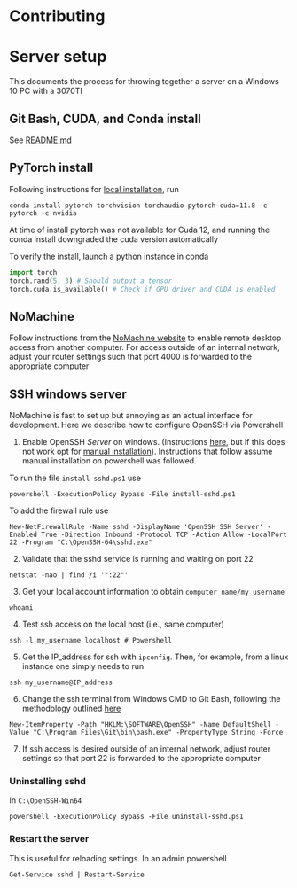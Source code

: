 # Contributing

# Server setup

This documents the process for throwing together a server on a Windows 10 PC with a 3070TI

## Git Bash, CUDA, and Conda install

See [README.md](README.md)

## PyTorch install

Following instructions for [local installation](https://pytorch.org/get-started/locally/), run

```
conda install pytorch torchvision torchaudio pytorch-cuda=11.8 -c pytorch -c nvidia
```

At time of install pytorch was not available for Cuda 12, and running the conda install downgraded the cuda version automatically

To verify the install, launch a python instance in conda

```python
import torch
torch.rand(5, 3) # Should output a tensor
torch.cuda.is_available() # Check if GPU driver and CUDA is enabled
```

## NoMachine

Follow instructions from the [NoMachine website](https://www.nomachine.com/getting-started-with-nomachine) to enable remote desktop access from another computer. For access outside of an internal network, adjust your router settings such that port 4000 is forwarded to the appropriate computer

## SSH windows server

NoMachine is fast to set up but annoying as an actual interface for development. Here we describe how to configure OpenSSH via Powershell

1. Enable OpenSSH _Server_ on windows. (Instructions [here](https://learn.microsoft.com/en-us/windows-server/administration/openssh/openssh_install_firstuse?tabs=powershell), but if this does not work opt for [manual installation](https://www.saotn.org/manually-install-openssh-in-windows-server/)). Instructions that follow assume manual installation on powershell was followed.

To run the file `install-sshd.ps1` use

```
powershell -ExecutionPolicy Bypass -File install-sshd.ps1
```

To add the firewall rule use

```
New-NetFirewallRule -Name sshd -DisplayName 'OpenSSH SSH Server' -Enabled True -Direction Inbound -Protocol TCP -Action Allow -LocalPort 22 -Program "C:\OpenSSH-64\sshd.exe"
```

2. Validate that the sshd service is running and waiting on port 22

```
netstat -nao | find /i '":22"'
```

3. Get your local account information to obtain `computer_name/my_username`

```
whoami
```

4. Test ssh access on the local host (i.e., same computer)

```
ssh -l my_username localhost # Powershell
```

5. Get the IP_address for ssh with `ipconfig`. Then, for example, from a linux instance one simply needs to run

```
ssh my_username@IP_address
```

6. Change the ssh terminal from Windows CMD to Git Bash, following the methodology outlined [here](https://learn.microsoft.com/en-us/windows-server/administration/openssh/openssh_server_configuration)

```
New-ItemProperty -Path "HKLM:\SOFTWARE\OpenSSH" -Name DefaultShell -Value "C:\Program Files\Git\bin\bash.exe" -PropertyType String -Force
```

7. If ssh access is desired outside of an internal network, adjust router settings so that port 22 is forwarded to the appropriate computer

### Uninstalling sshd

In `C:\OpenSSH-Win64`

```
powershell -ExecutionPolicy Bypass -File uninstall-sshd.ps1
```

### Restart the server

This is useful for reloading settings. In an admin powershell

```
Get-Service sshd | Restart-Service
```

<!-- ### Public key authentication

Navigate to `C:\ProgramData\ssh\` in either admin powershell or cmd, and run `notepad sshd_config` to edit the configuration file. Make sure the following settings are uncommented and set appropriately in the config file

```
PubkeyAuthentication yes
PasswordAuthentication no
```

From there, follow the instructions [here](https://learn.microsoft.com/en-us/windows-server/administration/openssh/openssh_keymanagement), noting that this is an administrative account.

Restart the server

```
Get-Service sshd | Restart-Service
```

Copy `id_ed25519.pub` to the ssh _client_ computer. An example of a valid ssh command with the public key (on bash) is

```
ssh -i /path/to/id_ed25519.pub username@IP_address
```

After everything is confirmed to function, delete `id_ed25519.pub` from the _server_ computer. -->
